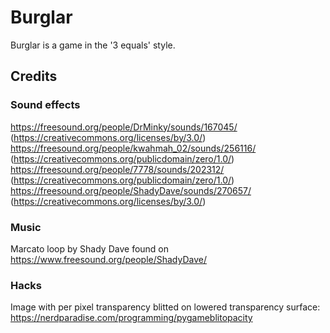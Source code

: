 # Burglar
Burglar is a game in the '3 equals' style.

## Credits

### Sound effects
https://freesound.org/people/DrMinky/sounds/167045/ (https://creativecommons.org/licenses/by/3.0/)
https://freesound.org/people/kwahmah_02/sounds/256116/ (https://creativecommons.org/publicdomain/zero/1.0/)
https://freesound.org/people/7778/sounds/202312/ (https://creativecommons.org/publicdomain/zero/1.0/)
https://freesound.org/people/ShadyDave/sounds/270657/ (https://creativecommons.org/licenses/by/3.0/)

### Music
Marcato loop by Shady Dave found on https://www.freesound.org/people/ShadyDave/

### Hacks
Image with per pixel transparency blitted on lowered transparency surface: https://nerdparadise.com/programming/pygameblitopacity
